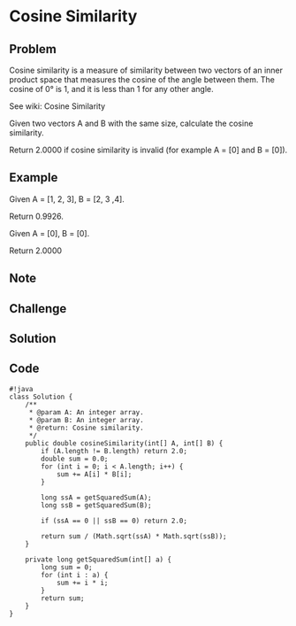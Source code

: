 Cosine Similarity
===


Problem
-------

Cosine similarity is a measure of similarity between two vectors of an inner product space that measures the cosine of the angle between them. The cosine of 0° is 1, and it is less than 1 for any other angle.

See wiki: Cosine Similarity



Given two vectors A and B with the same size, calculate the cosine similarity.

Return 2.0000 if cosine similarity is invalid (for example A = [0] and B = [0]).

Example
-------

Given A = [1, 2, 3], B = [2, 3 ,4].

Return 0.9926.

Given A = [0], B = [0].

Return 2.0000

Note
---------

Challenge
---------

Solution
--------

Code
----

    #!java
    class Solution {
        /**
         * @param A: An integer array.
         * @param B: An integer array.
         * @return: Cosine similarity.
         */
        public double cosineSimilarity(int[] A, int[] B) {
            if (A.length != B.length) return 2.0;
            double sum = 0.0;
            for (int i = 0; i < A.length; i++) {
                sum += A[i] * B[i];
            }
            
            long ssA = getSquaredSum(A);
            long ssB = getSquaredSum(B);
            
            if (ssA == 0 || ssB == 0) return 2.0;
            
            return sum / (Math.sqrt(ssA) * Math.sqrt(ssB));
        }
        
        private long getSquaredSum(int[] a) {
            long sum = 0;
            for (int i : a) {
                sum += i * i;
            }
            return sum;
        }
    }
